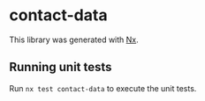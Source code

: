 # contact-data

This library was generated with [Nx](https://nx.dev).

## Running unit tests

Run `nx test contact-data` to execute the unit tests.
